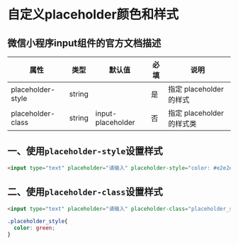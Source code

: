 # 自定义placeholder颜色和样式

## 微信小程序input组件的官方文档描述

| 属性              | 类型   | 默认值            | 必填 | 说明                      |
| ----------------- | ------ | ----------------- | ---- | ------------------------- |
| placeholder-style | string |                   | 是   | 指定 placeholder 的样式   |
| placeholder-class | string | input-placeholder | 否   | 指定 placeholder 的样式类 |

## 一、使用`placeholder-style`设置样式

```html
<input type="text" placeholder="请输入" placeholder-style="color: #e2e2e2;"></input>
```

## 二、使用`placeholder-class`设置样式

```html
<input type="text" placeholder="请输入" placeholder-class="placeholder_style"></input>
```

```css
.placeholder_style{
  color: green;
}
```

